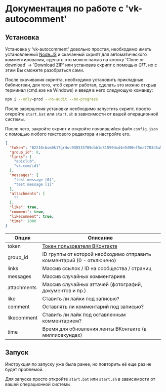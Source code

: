 # Документация по работе с 'vk-autocomment'

## Установка

Установка у 'vk-autocomment' довольно простая, необходимо иметь установленный [Node.JS](https://nodejs.org/en/) и скачанный скрипт для автоматического комментирования, сделать это можно нажав на кнопку 'Clone or download' -> 'Download ZIP' или установив скрипт с помощью *GIT*, но с этим Вы сможете разобраться сами.

После скачивания скрипта, необходимо установить прикладные библиотеки, для того, чтоб скрипт работал, сделать это можно открыв терминал (cmd.exe на Windows) и введя в него следующую команду:

```bash
npm i --only=prod --no-audit --no-progress
```

После завершения установки необходимо запустить скрипт, просто откройте `start.bat` или `start.sh` в зависимости от вашей операционной системы.

После чего, закройте скрипт и откройте появившийся файл `config.json` с помощью любого текстового редактора и настройте его.

```json
{
  "token": "62210cbsm0k17gr4wc938533765dbb1d81590dxd4e9d90ef5ea7783d3a5aed1173z4e89a654877c6ade197ef",
  "group_id": 0,
  "links": [
    "apiclub",
    "vk.com/id1"
  ],
  "messages": [
    "test message [0]",
    "test message [1]"
  ],
  "attachments": [
    ""
  ],
  "like": true,
  "comment": true,
  "likecomment": true,
  "time": 1000
}
```

|Опция      |Описание                                                             |
|-          |-                                                                    |
|token      |[Токен пользователя ВКонтакте](https://vkhost.github.io/)            |
|group_id   |ID группы от которой необходимо отправить комментарий (0 - отключено)|
|links      |Массив ссылок / ID на сообщества / страниц                           |
|messages   |Массив случайных комментариев                                        |
|attachments|Массив случайных аттачей (фотографий, документов и пр.)              |
|like       |Ставить ли лайки под записью?                                        |
|comment    |Оставлять ли комментарий под записью?                                |
|likecomment|Ставить ли лайк под оставленным комментарием?                        |
|time       |Время для обновления ленты ВКонтакте (в миллисекундах)               |

## Запуск

Инструкция по запуску уже была ранее, но повторить её еще раз не будет проблемой.

Для запуска просто откройте `start.bat` или `start.sh` в зависимости от вашей операционной системы.
